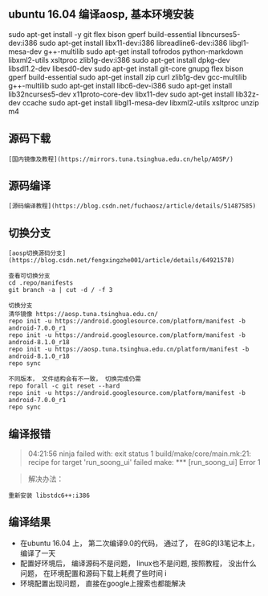 
## ubuntu 16.04 编译aosp, 基本环境安装

sudo apt-get install -y git flex bison gperf build-essential libncurses5-dev:i386
sudo apt-get install libx11-dev:i386 libreadline6-dev:i386 libgl1-mesa-dev g++-multilib
sudo apt-get install tofrodos python-markdown libxml2-utils xsltproc zlib1g-dev:i386
sudo apt-get install dpkg-dev libsdl1.2-dev libesd0-dev
sudo apt-get install git-core gnupg flex bison gperf build-essential
sudo apt-get install zip curl zlib1g-dev gcc-multilib g++-multilib
sudo apt-get install libc6-dev-i386
sudo apt-get install lib32ncurses5-dev x11proto-core-dev libx11-dev
sudo apt-get install lib32z-dev ccache
sudo apt-get install libgl1-mesa-dev libxml2-utils xsltproc unzip m4

## 源码下载

    [国内镜像及教程](https://mirrors.tuna.tsinghua.edu.cn/help/AOSP/)

## 源码编译

    [源码编译教程](https://blog.csdn.net/fuchaosz/article/details/51487585)


## 切换分支

    [aosp切换源码分支](https://blog.csdn.net/fengxingzhe001/article/details/64921578)

    查看可切换分支
    cd .repo/manifests
    git branch -a | cut -d / -f 3

    切换分支
    清华镜像 https://aosp.tuna.tsinghua.edu.cn/
    repo init -u https://android.googlesource.com/platform/manifest -b android-7.0.0_r1
    repo init -u https://android.googlesource.com/platform/manifest -b android-8.1.0_r18
    repo init -u https://aosp.tuna.tsinghua.edu.cn/platform/manifest -b android-8.1.0_r18
    repo sync

    不同版本， 文件结构会有不一致， 切换完成仍需
    repo forall -c git reset --hard
    repo init -u https://android.googlesource.com/platform/manifest -b android-7.0.0_r1
    repo sync


## 编译报错
> 04:21:56 ninja failed with: exit status 1
build/make/core/main.mk:21: recipe for target 'run_soong_ui' failed
make: *** [run_soong_ui] Error 1

> 解决办法：

    重新安装 libstdc6++:i386


## 编译结果
- 在ubuntu 16.04 上， 第二次编译9.0的代码， 通过了， 在8G的I3笔记本上， 编译了一天
- 配置好环境后， 编译源码不是问题， linux也不是问题, 按照教程， 没出什么问题， 在环境配置和源码下载上耗费了些时间 i
- 环境配置出现问题， 直接在google上搜索也都能解决

